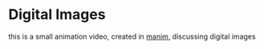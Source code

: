 # Digital Images

this is a small animation video, created in [manim](https://github.com/ManimCommunity/manim), discussing digital images

